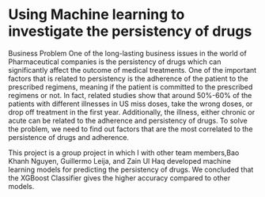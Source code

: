 # Using Machine learning to investigate the persistency of drugs
Business Problem
One of the long-lasting business issues in the world of Pharmaceutical companies is the persistency of drugs which can significantly affect the outcome of medical treatments. One of the important factors that is related to persistency is the adherence of the patient to the prescribed regimens, meaning if the patient is committed to the prescribed regimens or not. In fact, related studies show that around 50%-60% of the patients with different illnesses in US miss doses, take the wrong doses, or drop off treatment in the first year. Additionally, the illness, either chronic or acute can be related to the adherence and persistency of drugs. To solve the problem, we need to find out factors that are the most correlated to the persistence of drugs and adherence.

This project is a group project in which I with other team members,Bao Khanh Nguyen, Guillermo Leija, and Zain Ul Haq developed machine learning models for predicting the persistency of drugs. We concluded that the XGBoost Classifier gives the higher accuracy compared to other models.

